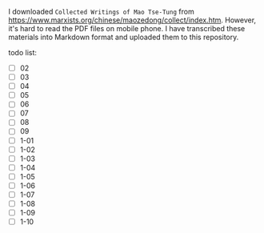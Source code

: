 I downloaded `Collected Writings of Mao Tse-Tung` from https://www.marxists.org/chinese/maozedong/collect/index.htm. However, it's hard to read the PDF files on mobile phone. I have transcribed these materials into Markdown format and uploaded them to this repository. 

todo list:

- [ ] 02
- [ ] 03
- [ ] 04
- [ ] 05
- [ ] 06
- [ ] 07
- [ ] 08
- [ ] 09
- [ ] 1-01
- [ ] 1-02
- [ ] 1-03
- [ ] 1-04
- [ ] 1-05
- [ ] 1-06
- [ ] 1-07
- [ ] 1-08
- [ ] 1-09
- [ ] 1-10